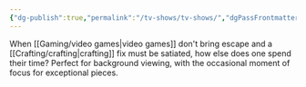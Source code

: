```yaml
---
{"dg-publish":true,"permalink":"/tv-shows/tv-shows/","dgPassFrontmatter":true}
---
```


When [[Gaming/video games\|video games]] don't bring escape and a [[Crafting/crafting\|crafting]] fix must be satiated, how else does one spend their time? Perfect for background viewing, with the occasional moment of focus for exceptional pieces. 